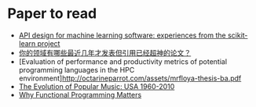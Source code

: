 # Paper to read
- [API design for machine learning software: experiences from the scikit-learn project](http://arxiv.org/pdf/1309.0238v1.pdf)
- [你的领域有哪些最近几年才发表但引用已经超神的论文？](http://www.zhihu.com/question/28096023/answer/39518972?utm_source=weibo&utm_medium=weibo_share&utm_content=share_answer&utm_campaign=share_button)
- [Evaluation of performance and productivity metrics of potential programming languages in the HPC environment]http://octarineparrot.com/assets/mrfloya-thesis-ba.pdf
- [The Evolution of Popular Music: USA 1960-2010](http://arxiv.org/abs/1502.05417)
- [Why Functional Programming Matters](http://www.cs.kent.ac.uk/people/staff/dat/miranda/whyfp90.pdf)
